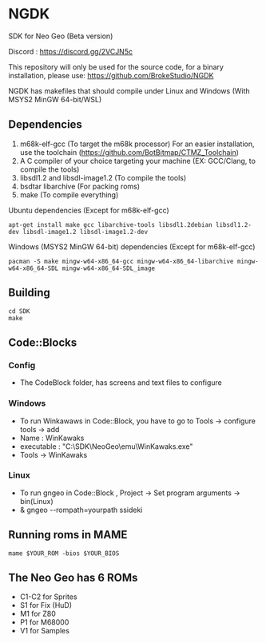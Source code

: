 # NGDK
SDK for Neo Geo (Beta version)

Discord : https://discord.gg/2VCJN5c

This repository will only be used for the source code, for a binary installation, please use: https://github.com/BrokeStudio/NGDK  

NGDK has makefiles that should compile under Linux and Windows (With MSYS2 MinGW 64-bit/WSL)

## Dependencies
1. m68k-elf-gcc (To target the m68k processor) For an easier installation, use the toolchain (https://github.com/BotBitmap/CTMZ_Toolchain)
2. A C compiler of your choice targeting your machine (EX: GCC/Clang, to compile the tools)
5. libsdl1.2 and libsdl-image1.2 (To compile the tools)
4. bsdtar libarchive (For packing roms)
5. make (To compile everything)

Ubuntu dependencies (Except for m68k-elf-gcc)
```
apt-get install make gcc libarchive-tools libsdl1.2debian libsdl1.2-dev libsdl-image1.2 libsdl-image1.2-dev
```
Windows (MSYS2 MinGW 64-bit) dependencies (Except for m68k-elf-gcc)
```
pacman -S make mingw-w64-x86_64-gcc mingw-w64-x86_64-libarchive mingw-w64-x86_64-SDL mingw-w64-x86_64-SDL_image
```

## Building
```
cd SDK
make
```

## Code::Blocks

### Config
- The CodeBlock folder, has screens and text files to configure 

### Windows
- To run Winkawaws in Code::Block, you have to go to Tools -> configure tools -> add
- Name : WinKawaks
- executable : "C:\SDK\NeoGeo\emu\WinKawaks.exe"
- Tools -> WinKawaks

### Linux
- To run gngeo in Code::Block , Project -> Set program arguments -> bin(Linux)
- & gngeo --rompath=yourpath ssideki


## Running roms in MAME
```
mame $YOUR_ROM -bios $YOUR_BIOS
```

## The Neo Geo has 6 ROMs
- C1-C2 for Sprites
- S1 for Fix (HuD)
- M1 for Z80
- P1 for M68000
- V1 for Samples

